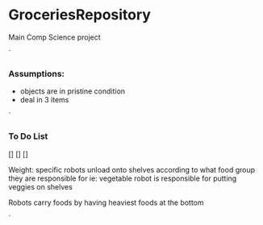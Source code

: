 # GroceriesRepository
Main Comp Science project

`

### Assumptions: ###
- objects are in pristine condition
- deal in 3 items

`

### To Do List ###
[] 
[]
[]

Weight: specific robots unload onto shelves according to what food group
they are responsible for
ie: vegetable robot is responsible for putting veggies on shelves

Robots carry foods by having heaviest foods at the bottom

`
